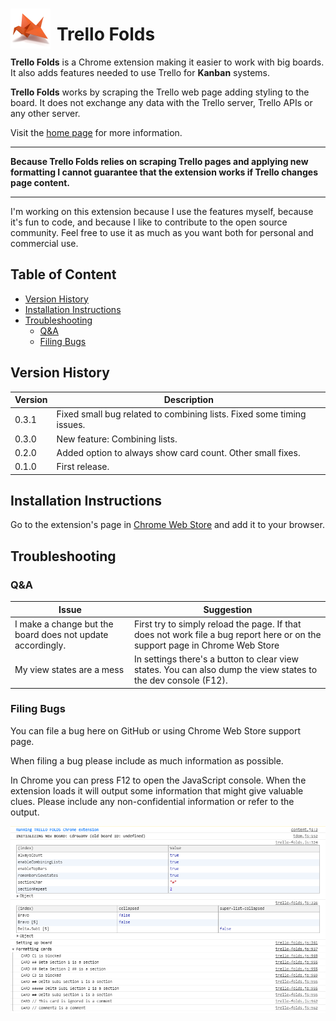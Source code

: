 <img style="float: left; margin-right: 10px; top: 15px; position: relative;" src="extension/icons/icon64.png"/>

# Trello Folds <!-- omit in toc -->

**Trello Folds** is a Chrome extension making it easier to work with big boards. It also adds features needed to use Trello for **Kanban** systems.

**Trello Folds** works by scraping the Trello web page adding styling to the board. It does not exchange any data with the Trello server, Trello APIs or any other server.

Visit the [home page](https://nordmagnus.github.io/Trello-Folds/) for more information.

---

**Because Trello Folds relies on scraping Trello pages and applying new formatting I cannot guarantee that the extension works if Trello changes page content.**

---

I'm working on this extension because I use the features myself, because it's fun to code, and because I like to contribute to the open source community. Feel free to use it as much as you want both for personal and commercial use.

## Table of Content <!-- omit in toc -->

- [Version History](#version-history)
- [Installation Instructions](#installation-instructions)
- [Troubleshooting](#troubleshooting)
  - [Q&A](#qa)
  - [Filing Bugs](#filing-bugs)

## Version History

| Version | Description                                                           |
| ------- | --------------------------------------------------------------------- |
| 0.3.1   | Fixed small bug related to combining lists. Fixed some timing issues. |
| 0.3.0   | New feature: Combining lists.                                         |
| 0.2.0   | Added option to always show card count. Other small fixes.            |
| 0.1.0   | First release.                                                        |

## Installation Instructions

Go to the extension's page in [Chrome Web Store](https://chrome.google.com/webstore/detail/trello-folds-kanban-for-t/egdkjinldbenhgdaodmdcdgknjnljihf) and add it to your browser.

## Troubleshooting

### Q&A

| Issue                                                      | Suggestion                                                                                                                   |
| ---------------------------------------------------------- | ---------------------------------------------------------------------------------------------------------------------------- |
| I make a change but the board does not update accordingly. | First try to simply reload the page. If that does not work file a bug report here or on the support page in Chrome Web Store |
| My view states are a mess                                  | In settings there's a button to clear view states. You can also dump the view states to the dev console (F12).               |

### Filing Bugs

You can file a bug here on GitHub or using Chrome Web Store support page.

When filing a bug please include as much information as possible.

In Chrome you can press F12 to open the JavaScript console. When the extension loads it will output some information that might give valuable clues. Please include any non-confidential information or refer to the output.

![Dev console output](img/dev-console-output.png)
